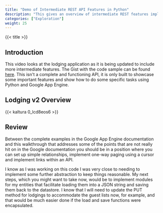 ```yaml
---
title: "Demo of Intermediate REST API Features in Python"
description: "This gives an overview of intermediate REST features implemented in Google App Engine using Python"
categories: ["Exploration"]
weight: 25
---
```

<!--- Make sure to fill out the title and description above, they will be used when generating lists of exploration topics -->
<!--- The weight above determines what order this will be shown among other exploration topics in this same folder, lower numbers are shown first. Start using at least multiples of 5, that way if you need to add a content page between existing ones there are enough open weights to do so. They are integers only -->

{{< title >}}
## Introduction
<!--- Introduce the content of this exploration -->
This video looks at the lodging application as it is being updated to include more intermediate features. The Gist with the code sample can be found [here](https://gist.github.com/wolfordj/b72a813f0d809a7d7f849a9689a18f5f). This isn't a complete and functioning API, it is only built to showcase some important features and show how to do some specific tasks using Python and Google App Engine.

## Lodging v2 Overview
{{< kaltura 0_lcd8eos6 >}}


## Review
<!--- Encourage students to reflect on what they should have learned from this exploration. -->
Between the complete examples in the Google App Engine documentation and this walkthrough that addresses some of the points that are not really hit on in the Google documentation you should be in a position where you can set up simple relationships, implement one-way paging using a cursor and implement links within an API.

I know as I was working on this code I was very close to needing to implement some further abstraction to keep things reasonable. My next steps, which you might want to take now, would be to implement modules for my entities that facilitate loading them into a JSON string and saving them back to the datastore. I know that I will need to update the PUT method for lodgings to accommodate the guest lists now, for example, and that would be much easier done if the load and save functions were encapsulated.